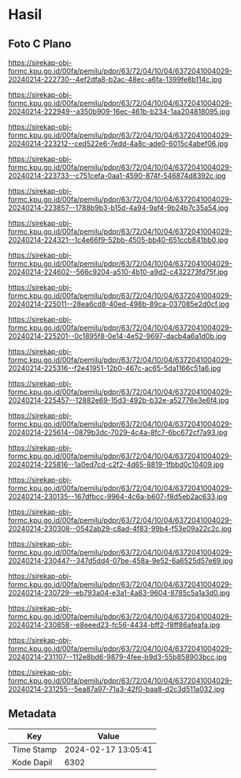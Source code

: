 # Hasil

## Foto C Plano

https://sirekap-obj-formc.kpu.go.id/00fa/pemilu/pdpr/63/72/04/10/04/6372041004029-20240214-222730--4ef2dfa8-b2ac-48ec-a6fa-1399fe8b114c.jpg

https://sirekap-obj-formc.kpu.go.id/00fa/pemilu/pdpr/63/72/04/10/04/6372041004029-20240214-222949--a350b909-16ec-461b-b234-1aa204818095.jpg

https://sirekap-obj-formc.kpu.go.id/00fa/pemilu/pdpr/63/72/04/10/04/6372041004029-20240214-223212--ced522e6-7edd-4a8c-ade0-6015c4abef06.jpg

https://sirekap-obj-formc.kpu.go.id/00fa/pemilu/pdpr/63/72/04/10/04/6372041004029-20240214-223733--c751cefa-0aa1-4590-874f-546874d8392c.jpg

https://sirekap-obj-formc.kpu.go.id/00fa/pemilu/pdpr/63/72/04/10/04/6372041004029-20240214-223857--1788b9b3-b15d-4a94-9af4-9b24b7c35a54.jpg

https://sirekap-obj-formc.kpu.go.id/00fa/pemilu/pdpr/63/72/04/10/04/6372041004029-20240214-224321--1c4e66f9-52bb-4505-bb40-651ccb841bb0.jpg

https://sirekap-obj-formc.kpu.go.id/00fa/pemilu/pdpr/63/72/04/10/04/6372041004029-20240214-224602--566c9204-a510-4b10-a9d2-c432273fd75f.jpg

https://sirekap-obj-formc.kpu.go.id/00fa/pemilu/pdpr/63/72/04/10/04/6372041004029-20240214-225011--28ea6cd8-40ed-498b-89ca-037085e2d0cf.jpg

https://sirekap-obj-formc.kpu.go.id/00fa/pemilu/pdpr/63/72/04/10/04/6372041004029-20240214-225201--0c1895f8-0e14-4e52-9697-dacb4a6a1d0b.jpg

https://sirekap-obj-formc.kpu.go.id/00fa/pemilu/pdpr/63/72/04/10/04/6372041004029-20240214-225316--f2e41951-12b0-467c-ac65-5da1166c51a6.jpg

https://sirekap-obj-formc.kpu.go.id/00fa/pemilu/pdpr/63/72/04/10/04/6372041004029-20240214-225457--12882e69-15d3-492b-b32e-a52776e3e6f4.jpg

https://sirekap-obj-formc.kpu.go.id/00fa/pemilu/pdpr/63/72/04/10/04/6372041004029-20240214-225614--0879b3dc-7029-4c4a-8fc7-6bc672cf7a93.jpg

https://sirekap-obj-formc.kpu.go.id/00fa/pemilu/pdpr/63/72/04/10/04/6372041004029-20240214-225816--1a0ed7cd-c2f2-4d65-8819-1fbbd0c10409.jpg

https://sirekap-obj-formc.kpu.go.id/00fa/pemilu/pdpr/63/72/04/10/04/6372041004029-20240214-230135--167dfbcc-9964-4c6a-b607-f8d5eb2ac633.jpg

https://sirekap-obj-formc.kpu.go.id/00fa/pemilu/pdpr/63/72/04/10/04/6372041004029-20240214-230308--0542ab29-c8ad-4f83-99b4-f53e09a22c2c.jpg

https://sirekap-obj-formc.kpu.go.id/00fa/pemilu/pdpr/63/72/04/10/04/6372041004029-20240214-230447--347d5dd4-07be-458a-9e52-6a6525d57e69.jpg

https://sirekap-obj-formc.kpu.go.id/00fa/pemilu/pdpr/63/72/04/10/04/6372041004029-20240214-230729--eb793a04-e3a1-4a83-9604-8785c5a1a3d0.jpg

https://sirekap-obj-formc.kpu.go.id/00fa/pemilu/pdpr/63/72/04/10/04/6372041004029-20240214-230858--e8eeed23-fc56-4434-bff2-f8ff86afeafa.jpg

https://sirekap-obj-formc.kpu.go.id/00fa/pemilu/pdpr/63/72/04/10/04/6372041004029-20240214-231107--112e8bd6-9879-4fee-b9d3-55b858903bcc.jpg

https://sirekap-obj-formc.kpu.go.id/00fa/pemilu/pdpr/63/72/04/10/04/6372041004029-20240214-231255--5ea87a97-71a3-42f0-baa8-d2c3d511a032.jpg


## Metadata

| Key        | Value               |
| ---------- | ------------------- |
| Time Stamp | 2024-02-17 13:05:41 |
| Kode Dapil | 6302                |



